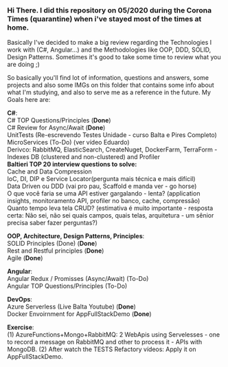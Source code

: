 ### Hi There. I did this repository on 05/2020 during the Corona Times (quarantine) when i've stayed most of the times at home.
Basically I've decided to make a big review regarding the Technologies I work with (C#, Angular...) and the Methodologies like
OOP, DDD, SOLID, Design Patterns. Sometimes it's good to take some time to review what you are doing ;)

So basically you'll find lot of information, questions and answers, some projects and also some IMGs on this folder that contains
some info about what I'm studying, and also to serve me as a reference in the future. My Goals here are:

**C#**: <br>
C# TOP Questions/Principles (**Done**)<br>
C# Review for Async/Await (**Done**)<br>
UnitTests (Re-escrevendo Testes Unidade - curso Balta e Pires Completo) <br>
MicroServices (To-Do) (ver vídeo Eduardo) <br>
Derivco: RabbitMQ, ElasticSearch, CreateNuget, DockerFarm, TerraForm - Indexes DB (clustered and non-clustered) and Profiler<br>
**Baltieri TOP 20 interview questions to solve:** <br>
Cache and Data Compression <br>
IoC, DI, DIP e Service Locator(pergunta mais técnica e mais difícil)<br>
Data Driven ou DDD (vai pro pau, Scaffold e manda ver - go horse)<br>
O que você faria se uma API estiver gargalando - lenta? (application insights, monitoramento API, profiler no banco, cache, compressão)<br>
Quanto tempo leva tela CRUD? (estimativa é muito importante - resposta certa: Não sei, não sei quais campos, quais telas, arquitetura - um sênior precisa saber fazer perguntas?)<br>

**OOP, Architecture, Design Patterns, Principles**: <br>
SOLID Principles (Done) (**Done**)<br>
Rest and Restful principles (**Done**)<br>
Agile (**Done**)<br>

**Angular**: <br>
Angular Redux / Promisses (Async/Await) (To-Do) <br>
Angular TOP Questions/Principles (To-Do) <br>

**DevOps**: <br>
Azure Serverless (Live Balta Youtube) (**Done**)<br>
Docker Envoirnment for AppFullStackDemo (**Done**)<br>

**Exercise**: <br>
(1) AzureFunctions+Mongo+RabbitMQ: 2 WebApis using Servelesses - one to record a message on RabbitMQ and other to process it - APIs with MongoDB.
(2) After watch the TESTS Refactory vídeos: Apply it on AppFullStackDemo.